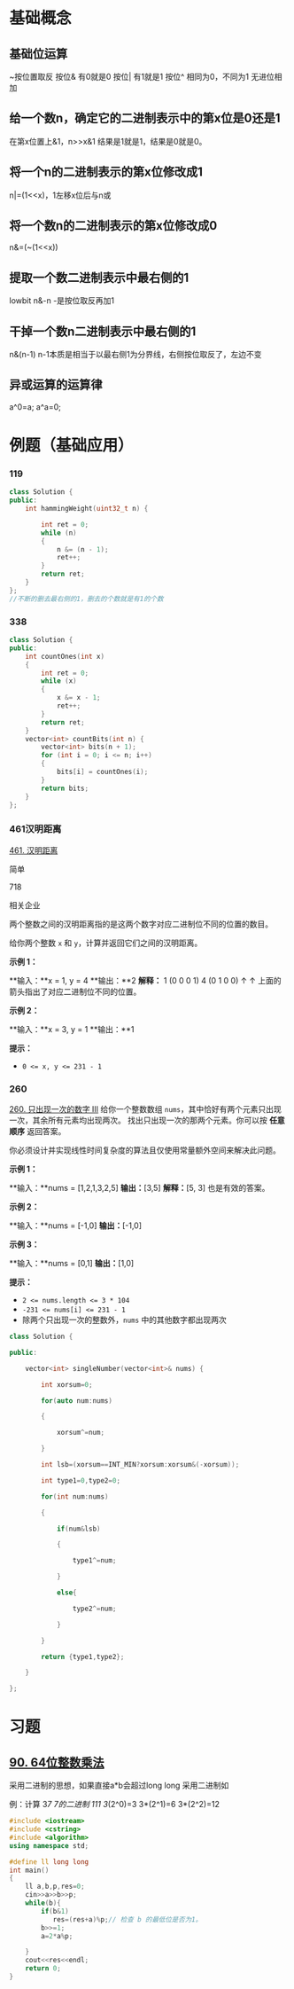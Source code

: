 # 基础概念
## 基础位运算
~按位置取反
按位&
有0就是0
按位|
有1就是1
按位^
相同为0，不同为1
无进位相加
## 给一个数n，确定它的二进制表示中的第x位是0还是1
在第x位置上&1，n>>x&1
结果是1就是1，结果是0就是0。
## 将一个n的二进制表示的第x位修改成1
n|=(1<<x)，1左移x位后与n或
## 将一个数n的二进制表示的第x位修改成0
n&=(~(1<<x))
## 提取一个数二进制表示中最右侧的1
lowbit
n&-n
-是按位取反再加1 
## 干掉一个数n二进制表示中最右侧的1
n&(n-1)
n-1本质是相当于以最右侧1为分界线，右侧按位取反了，左边不变
## 异或运算的运算律
a^0=a;
a^a=0;


# 例题（基础应用）
### 119
```cpp
class Solution {
public:
    int hammingWeight(uint32_t n) {

        int ret = 0;
        while (n)
        {
            n &= (n - 1);
            ret++;
        }
        return ret;
    }
};
//不断的删去最右侧的1，删去的个数就是有1的个数
```
### 338
```cpp
class Solution {
public:
    int countOnes(int x)
    {
        int ret = 0;
        while (x)
        {
            x &= x - 1;
            ret++;
        }
        return ret;
    }
    vector<int> countBits(int n) {
        vector<int> bits(n + 1);
        for (int i = 0; i <= n; i++)
        {
            bits[i] = countOnes(i);
        }
        return bits;
    }
};
```
### 461汉明距离
[461. 汉明距离](https://leetcode.cn/problems/hamming-distance/)

简单

718

相关企业

两个整数之间的汉明距离指的是这两个数字对应二进制位不同的位置的数目。

给你两个整数 `x` 和 `y`，计算并返回它们之间的汉明距离。

**示例 1：**

**输入：**x = 1, y = 4
**输出：**2
**解释：**
1   (0 0 0 1)
4   (0 1 0 0)
       ↑   ↑
上面的箭头指出了对应二进制位不同的位置。

**示例 2：**

**输入：**x = 3, y = 1
**输出：**1

**提示：**

- `0 <= x, y <= 231 - 1`
### 260
[260. 只出现一次的数字 III](https://leetcode.cn/problems/single-number-iii/)
给你一个整数数组 `nums`，其中恰好有两个元素只出现一次，其余所有元素均出现两次。 找出只出现一次的那两个元素。你可以按 **任意顺序** 返回答案。

你必须设计并实现线性时间复杂度的算法且仅使用常量额外空间来解决此问题。

**示例 1：**

**输入：**nums = [1,2,1,3,2,5]
**输出：**[3,5]
**解释：**[5, 3] 也是有效的答案。

**示例 2：**

**输入：**nums = [-1,0]
**输出：**[-1,0]

**示例 3：**

**输入：**nums = [0,1]
**输出：**[1,0]

**提示：**

- `2 <= nums.length <= 3 * 104`
- `-231 <= nums[i] <= 231 - 1`
- 除两个只出现一次的整数外，`nums` 中的其他数字都出现两次

```cpp
class Solution {

public:

    vector<int> singleNumber(vector<int>& nums) {

        int xorsum=0;

        for(auto num:nums)

        {

            xorsum^=num;

        }

        int lsb=(xorsum==INT_MIN?xorsum:xorsum&(-xorsum));

        int type1=0,type2=0;

        for(int num:nums)

        {

            if(num&lsb)

            {

                type1^=num;

            }

            else{

                type2^=num;

            }

        }

        return {type1,type2};

    }

};
```


# 习题
## [90. 64位整数乘法](https://www.acwing.com/problem/content/92/)

采用二进制的思想，如果直接a*b会超过long long
采用二进制如


例：计算 3*7
7的二进制 111
3*(2^0)=3
3*(2^1)=6
3*(2^2)=12

```cpp
#include <iostream>
#include <cstring>
#include <algorithm>
using namespace std;

#define ll long long
int main()
{
    ll a,b,p,res=0;
    cin>>a>>b>>p;
    while(b){
        if(b&1)
           res=(res+a)%p;// 检查 b 的最低位是否为1。
        b>>=1;
        a=2*a%p;

    }
    cout<<res<<endl;
    return 0;
}
```